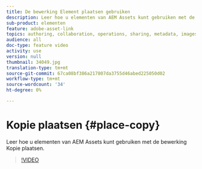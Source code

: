```yaml
---
title: De bewerking Element plaatsen gebruiken
description: Leer hoe u elementen van AEM Assets kunt gebruiken met de bewerking Kopie plaatsen.
sub-product: elementen
feature: adobe-asset-link
topics: authoring, collaboration, operations, sharing, metadata, images, operations
audience: all
doc-type: feature video
activity: use
version: null
thumbnail: 34049.jpg
translation-type: tm+mt
source-git-commit: 67ca08bf386a217807da3755d46abed225050d02
workflow-type: tm+mt
source-wordcount: '34'
ht-degree: 0%

---
```



# Kopie plaatsen {#place-copy}

Leer hoe u elementen van AEM Assets kunt gebruiken met de bewerking Kopie plaatsen.

>[!VIDEO](https://video.tv.adobe.com/v/34049/?quality=12)
